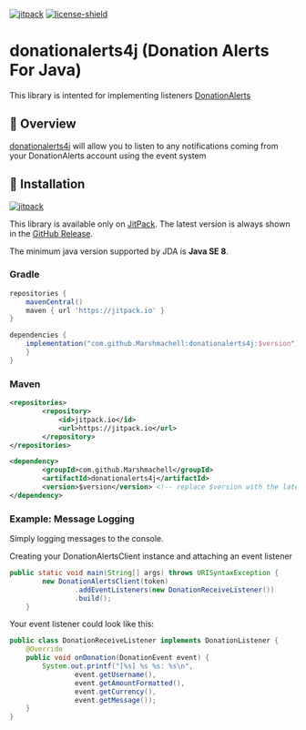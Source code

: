 [jitpack]: https://img.shields.io/badge/Snapshots-JitPack?logo=jitpack
[license]: https://github.com/Marshmachell/donationalerts4j/blob/master/LICENSE
[license-shield]: https://img.shields.io/badge/License-Apache%202.0-white.svg
[donation-alerts]: https://www.donationalerts.com/
[self]: https://github.com/Marshmachell/donationalerts4j/

[![jitpack][]](https://jitpack.io/#Marshmachell/donationalerts4j)
[![license-shield][]][license]

# donationalerts4j (Donation Alerts For Java)

This library is intented for implementing listeners [DonationAlerts][donation-alerts]

## 📖 Overview

[donationalerts4j][self] will allow you to listen to any notifications coming from your DonationAlerts account using the event system

## 🔬 Installation

[![jitpack][]](https://jitpack.io/#Marshmachell/donationalerts4j)

This library is available only on [JitPack](https://jitpack.io). The latest version is always shown in the [GitHub Release](https://github.com/Marshmachell/donationalerts4j/releases/last).

The minimum java version supported by JDA is **Java SE 8**.

### Gradle

```gradle
repositories {
    mavenCentral()
    maven { url 'https://jitpack.io' }
}

dependencies {
    implementation("com.github.Marshmachell:donationalerts4j:$version") { // replace $version with the latest version
    }
}
```

### Maven

```xml
<repositories>
		<repository>
		    <id>jitpack.io</id>
		    <url>https://jitpack.io</url>
		</repository>
</repositories>

<dependency>
	    <groupId>com.github.Marshmachell</groupId>
	    <artifactId>donationalerts4j</artifactId>
	    <version>$version</version> <!-- replace $version with the latest version -->
</dependency>
```

### Example: Message Logging

Simply logging messages to the console.

Creating your DonationAlertsClient instance and attaching an event listener

```java
public static void main(String[] args) throws URISyntaxException {
        new DonationAlertsClient(token)
                .addEventListeners(new DonationReceiveListener())
                .build();
    }
```

Your event listener could look like this:

```java
public class DonationReceiveListener implements DonationListener {
    @Override
    public void onDonation(DonationEvent event) {
        System.out.printf("[%s] %s %s: %s\n",
                event.getUsername(),
                event.getAmountFormatted(),
                event.getCurrency(),
                event.getMessage());
    }
}
```